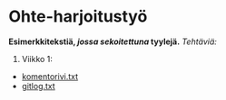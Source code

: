 # Ohte-harjoitustyö #
**Esimerkkitekstiä, *jossa sekoitettuna* tyylejä.**
*Tehtäviä:*
1. Viikko 1:
* [komentorivi.txt](https://github.com/AlaNeponen/Ohjelmistotekniikka-harjoitustyo/blob/master/laskarit/viikko1/komentorivi.txt)
* [gitlog.txt](https://github.com/AlaNeponen/Ohjelmistotekniikka-harjoitustyo/blob/master/laskarit/viikko1/gitlog.txt)
